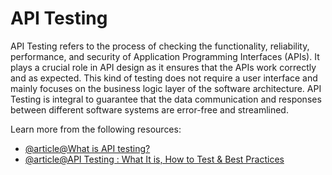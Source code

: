 # API Testing

API Testing refers to the process of checking the functionality, reliability, performance, and security of Application Programming Interfaces (APIs). It plays a crucial role in API design as it ensures that the APIs work correctly and as expected. This kind of testing does not require a user interface and mainly focuses on the business logic layer of the software architecture. API Testing is integral to guarantee that the data communication and responses between different software systems are error-free and streamlined.

Learn more from the following resources:

- [@article@What is API testing?](https://www.postman.com/api-platform/api-testing/)
- [@article@API Testing : What It is, How to Test & Best Practices](https://testsigma.com/guides/api-testing/)